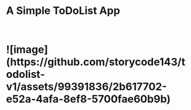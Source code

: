 <h1>A Simple ToDoList App<h1><br>
![image](https://github.com/storycode143/todolist-v1/assets/99391836/2b617702-e52a-4afa-8ef8-5700fae60b9b)
